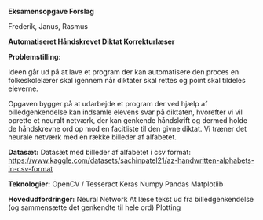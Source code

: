 **Eksamensopgave Forslag**

Frederik, Janus, Rasmus

**Automatiseret Håndskrevet Diktat Korrekturlæser**

**Problemstilling:**

Ideen går ud på at lave et program der kan automatisere den proces en folkeskolelærer skal igennem når diktater skal rettes og point skal tildeles eleverne.

Opgaven bygger på at udarbejde et program der ved hjælp af billedgenkendelse kan indsamle elevens svar på diktaten, hvorefter vi vil oprette et neuralt netværk, der kan genkende håndskrift og dermed holde de håndskrevne ord op mod en facitliste til den givne diktat. Vi træner det neurale netværk med en række billeder af alfabetet. 

**Datasæt:**
Datasæt med billeder af alfabetet i csv format:
https://www.kaggle.com/datasets/sachinpatel21/az-handwritten-alphabets-in-csv-format


**Teknologier:**
OpenCV / Tesseract
Keras
Numpy
Pandas
Matplotlib

**Hovedudfordringer:**
Neural Network
At læse tekst ud fra billedgenkendelse (og sammensætte det genkendte til hele ord)
Plotting



